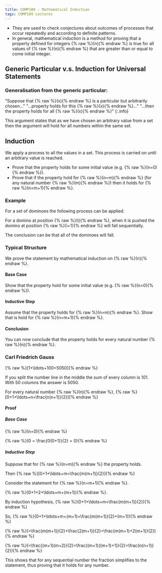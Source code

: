 ```yaml
---
title: COMP109 - Mathematical Induction
tags: COMP109 Lectures
---
```

* They are used to check conjectures about outcomes of processes that occur repeatedly and according to definite patterns.
* In general, mathematical induction is a method for proving that a property defined for integers {% raw %}\(n\){% endraw %} is true for all values of {% raw %}\(n\){% endraw %} that are greater than or equal to come initial integer.

## Generic Particular v.s. Induction for Universal Statements
### Generalisation from the generic particular:

"Suppose that {% raw %}\(x\){% endraw %} is a particular but arbitrarily chosen..." "...property holds for this {% raw %}\(x\){% endraw %}..." "...then the property holds for all {% raw %}\(x\){% endraw %}"
{:.info}

This argument states that as we have chosen an arbitrary value from a set then the argument will hold for all numbers within the same set.

## Induction
We apply a process to all the values in a set. This process is carried on until an arbitrary value is reached.

* Prove that the property holds for some initial value (e.g. {% raw %}\(n=0\){% endraw %}).
* Prove that if the property hold for {% raw %}\(n=m\){% endraw %} (for any natural number {% raw %}\(m\){% endraw %}) then it holds for {% raw %}\(n=m+1\){% endraw %}.

### Example
For a set of dominoes the following process can be applied:

For a domino at position {% raw %}\(i\){% endraw %}, when it is pushed the domino at position {% raw %}\(i+1\){% endraw %} will fall sequentially.

The conclusion can be that all of the dominoes will fall.

### Typical Structure
We prove the statement by mathematical induction on {% raw %}\(n\){% endraw %}.

#### Base Case
Show that the property hold for some initial value (e.g. {% raw %}\(n=0\){% endraw %}).

#### Inductive Step
Assume that the property holds for {% raw %}\(n=m\){% endraw %}. Show that is hold for {% raw %}\(n=m+1\){% endraw %}.

#### Conclusion
You can now conclude that the property holds for every natural number {% raw %}\(n\){% endraw %}.

### Carl Friedrich Gauss
{% raw %}\[1+\ldots+100=5050\]{% endraw %}

If you split the number line in the middle the sum of every column is 101. With 50 columns the answer is 5050.

For every natural number {% raw %}\(n\){% endraw %}, 
{% raw %}\[0+1+\ldots+n=\frac{n(n+1)}{2}\]{% endraw %}

#### Proof
##### Base Case
{% raw %}\(n=0\){% endraw %} 

{% raw %}\(0 = \frac{0(0+1)}{2} = 0\){% endraw %}

##### Inductive Step
Suppose that for {% raw %}\(n=m\){% endraw %} the property holds.

Then {% raw %}\[0+1+\ldots+m=\frac{m(m+1)}{2}\]{% endraw %}

Consider the statement for {% raw %}\(n=m+1\){% endraw %}.

{% raw %}\(0+1+2+\ldots+m+(m+1)\){% endraw %}.

By induction hypothesis, {% raw %}\(0+1+\ldots+m=\frac{m(m+1)}{2}\){% endraw %}

So, {% raw %}\(0+1+\ldots+m+(m+1)=\frac{m(m+1)}{2}+(m+1)\){% endraw %}

{% raw %}\(=\frac{m(m+1)}{2}+\frac{2(m+1)}{2}=\frac{m(m+1)+2(m+1)}{2}\){% endraw %}

{% raw %}\(=\frac{(m+1)(m+2)}{2}=\frac{(m+1)((m+1)+1)}{2}=\frac{n(n+1)}{2}\){% endraw %}

This shows that for any sequential number the fraction simplifies to the statement, thus proving that it holds for any number.
